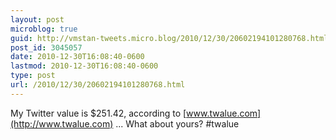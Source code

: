```yaml
---
layout: post
microblog: true
guid: http://vmstan-tweets.micro.blog/2010/12/30/20602194101280768.html
post_id: 3045057
date: 2010-12-30T16:08:40-0600
lastmod: 2010-12-30T16:08:40-0600
type: post
url: /2010/12/30/20602194101280768.html
---
```

My Twitter value is $251.42, according to [www.twalue.com](http://www.twalue.com) ... What about yours? #twalue
